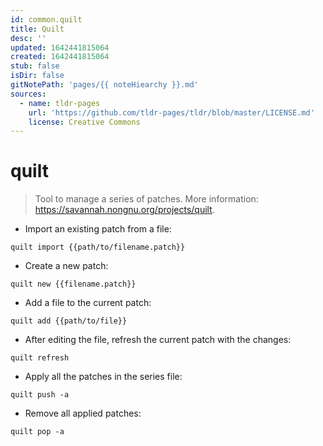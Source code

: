 ```yaml
---
id: common.quilt
title: Quilt
desc: ''
updated: 1642441815064
created: 1642441815064
stub: false
isDir: false
gitNotePath: 'pages/{{ noteHiearchy }}.md'
sources:
  - name: tldr-pages
    url: 'https://github.com/tldr-pages/tldr/blob/master/LICENSE.md'
    license: Creative Commons
---
```

# quilt

> Tool to manage a series of patches.
> More information: <https://savannah.nongnu.org/projects/quilt>.

- Import an existing patch from a file:

`quilt import {{path/to/filename.patch}}`

- Create a new patch:

`quilt new {{filename.patch}}`

- Add a file to the current patch:

`quilt add {{path/to/file}}`

- After editing the file, refresh the current patch with the changes:

`quilt refresh`

- Apply all the patches in the series file:

`quilt push -a`

- Remove all applied patches:

`quilt pop -a`

